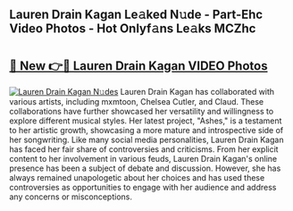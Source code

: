 ## Lauren Drain Kagan Le𝚊ked N𝚞de - Part-Ehc Video Photos - Hot Onlyf𝚊ns Le𝚊ks MCZhc

# <h2><a href="http://ab90549.deff.icu/?id=Lauren+Drain+Kagan">🔗 New 👉🔴 Lauren Drain Kagan VIDEO Photos</a></h2>

[![Lauren Drain Kagan N𝚞des](https://i.imgur.com/rIISA9y.gif)](http://ab90549.deff.icu/?id=Lauren+Drain+Kagan)
Lauren Drain Kagan has collaborated with various artists, including mxmtoon, Chelsea Cutler, and Claud. These collaborations have further showcased her versatility and willingness to explore different musical styles. Her latest project, "Ashes," is a testament to her artistic growth, showcasing a more mature and introspective side of her songwriting. Like many social media personalities, Lauren Drain Kagan has faced her fair share of controversies and criticisms. From her explicit content to her involvement in various feuds, Lauren Drain Kagan's online presence has been a subject of debate and discussion. However, she has always remained unapologetic about her choices and has used these controversies as opportunities to engage with her audience and address any concerns or misconceptions.
